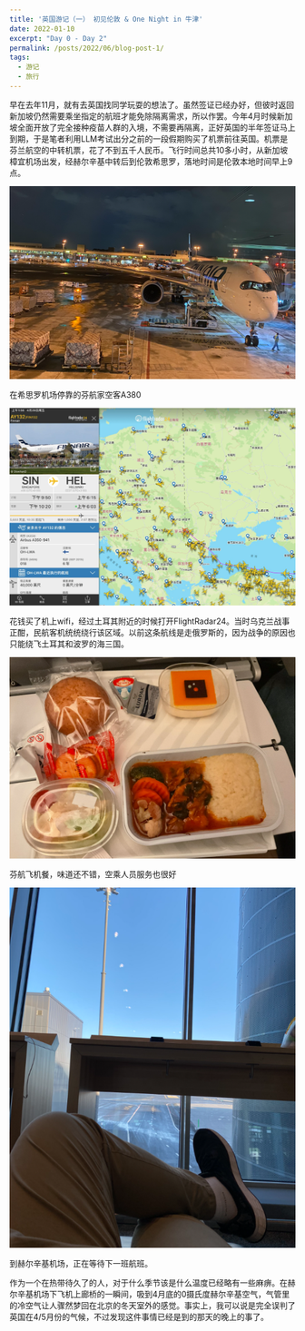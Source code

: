 ```yaml
---
title: '英国游记（一） 初见伦敦 & One Night in 牛津'
date: 2022-01-10
excerpt: "Day 0 - Day 2"
permalink: /posts/2022/06/blog-post-1/
tags:
  - 游记
  - 旅行
---
```


早在去年11月，就有去英国找同学玩耍的想法了。虽然签证已经办好，但彼时返回新加坡仍然需要乘坐指定的航班才能免除隔离需求，所以作罢。今年4月时候新加坡全面开放了完全接种疫苗人群的入境，不需要再隔离，正好英国的半年签证马上到期，于是笔者利用LLM考试出分之前的一段假期购买了机票前往英国。机票是芬兰航空的中转机票，花了不到五千人民币。飞行时间总共10多小时，从新加坡樟宜机场出发，经赫尔辛基中转后到伦敦希思罗，落地时间是伦敦本地时间早上9点。

![图0](/assets/images/london/london_day0_0.png)

在希思罗机场停靠的芬航家空客A380

![图1](/assets/images/london/london_day0_1.png)

花钱买了机上wifi，经过土耳其附近的时候打开FlightRadar24。当时乌克兰战事正酣，民航客机统统绕行该区域。以前这条航线是走俄罗斯的，因为战争的原因也只能绕飞土耳其和波罗的海三国。

![图2](/assets/images/london/london_day0_2.png)

芬航飞机餐，味道还不错，空乘人员服务也很好

![图3](/assets/images/london/london_day0_3.png)

到赫尔辛基机场，正在等待下一班航班。

作为一个在热带待久了的人，对于什么季节该是什么温度已经略有一些麻痹。在赫尔辛基机场下飞机上廊桥的一瞬间，吸到4月底的0摄氏度赫尔辛基空气，气管里的冷空气让人骤然梦回在北京的冬天室外的感觉。事实上，我可以说是完全误判了英国在4/5月份的气候，不过发现这件事情已经是到的那天的晚上的事了。

